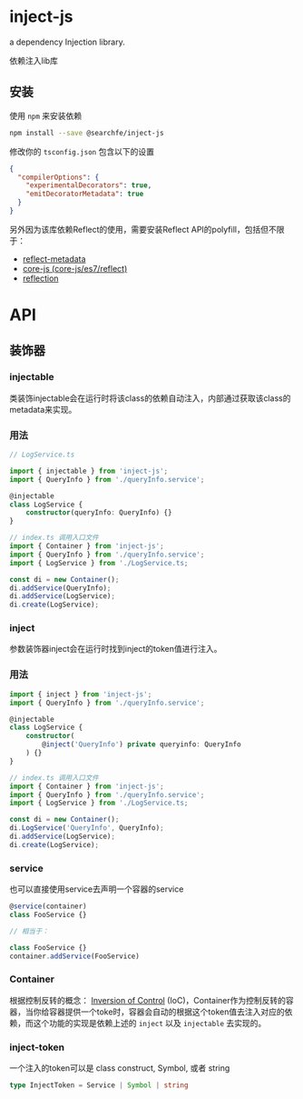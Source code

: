 # inject-js
a dependency Injection library.

依赖注入lib库

## 安装

使用 `npm` 来安装依赖

```sh
npm install --save @searchfe/inject-js
```

修改你的 `tsconfig.json` 包含以下的设置

```json
{
  "compilerOptions": {
    "experimentalDecorators": true,
    "emitDecoratorMetadata": true
  }
}
```

另外因为该库依赖Reflect的使用，需要安装Reflect API的polyfill，包括但不限于：


- [reflect-metadata](https://www.npmjs.com/package/reflect-metadata)
- [core-js (core-js/es7/reflect)](https://www.npmjs.com/package/core-js)
- [reflection](https://www.npmjs.com/package/@abraham/reflection)

# API

## 装饰器

### injectable

类装饰injectable会在运行时将该class的依赖自动注入，内部通过获取该class的metadata来实现。

### 用法

```typescript
// LogService.ts

import { injectable } from 'inject-js';
import { QueryInfo } from './queryInfo.service';

@injectable
class LogService {
    constructor(queryInfo: QueryInfo) {}
}

// index.ts 调用入口文件
import { Container } from 'inject-js';
import { QueryInfo } from './queryInfo.service';
import { LogService } from './LogService.ts;

const di = new Container();
di.addService(QueryInfo);
di.addService(LogService);
di.create(LogService);

```

### inject

参数装饰器inject会在运行时找到inject的token值进行注入。

### 用法

```typescript
import { inject } from 'inject-js';
import { QueryInfo } from './queryInfo.service';

@injectable
class LogService {
    constructor(
        @inject('QueryInfo') private queryinfo: QueryInfo
    ) {}
}

// index.ts 调用入口文件
import { Container } from 'inject-js';
import { QueryInfo } from './queryInfo.service';
import { LogService } from './LogService.ts;

const di = new Container();
di.LogService('QueryInfo', QueryInfo);
di.addService(LogService);
di.create(LogService);

```

### service

也可以直接使用service去声明一个容器的service

```typescript
@service(container)
class FooService {}

// 相当于：

class FooService {}
container.addService(FooService)
```

### Container

根据控制反转的概念： [Inversion of Control](https://en.wikipedia.org/wiki/Inversion_of_control) (IoC)，Container作为控制反转的容器，当你给容器提供一个toke时，容器会自动的根据这个token值去注入对应的依赖，而这个功能的实现是依赖上述的 `inject` 以及 `injectable` 去实现的。

### inject-token

一个注入的token可以是 class construct, Symbol, 或者 string

```typescript
type InjectToken = Service | Symbol | string
```
